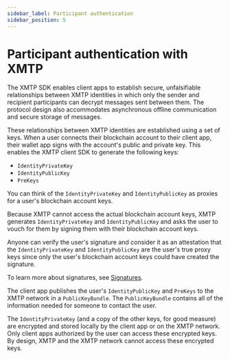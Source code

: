 ```yaml
---
sidebar_label: Participant authentication
sidebar_position: 5
---
```


# Participant authentication with XMTP

The XMTP SDK enables client apps to establish secure, unfalsifiable relationships between XMTP identities in which only the sender and recipient participants can decrypt messages sent between them. The protocol design also accommodates asynchronous offline communication and secure storage of messages.

These relationships between XMTP identities are established using a set of keys. When a user connects their blockchain account to their client app, their wallet app signs with the account's public and private key. This enables the XMTP client SDK to generate the following keys:

* `IdentityPrivateKey`
* `IdentityPublicKey`
* `PreKeys`

You can think of the `IdentityPrivateKey` and `IdentityPublicKey` as proxies for a user's blockchain account keys.

Because XMTP cannot access the actual blockchain account keys, XMTP generates `IdentityPrivateKey` and `IdentityPublicKey` and asks the user to vouch for them by signing them with their blockchain account keys.

Anyone can verify the user's signature and consider it as an attestation that the `IdentityPrivateKey` and `IdentityPublicKey` are the user's true proxy keys since only the user's blockchain account keys could have created the signature.

To learn more about signatures, see [Signatures](signatures).

The client app publishes the user's `IdentityPublicKey` and `PreKeys` to the XMTP network in a `PublicKeyBundle`. The `PublicKeyBundle` contains all of the information needed for someone to contact the user.

The `IdentityPrivateKey` (and a copy of the other keys, for good measure) are encrypted and stored locally by the client app or on the XMTP network. Only client apps authorized by the user can access these encrypted keys. By design, XMTP and the XMTP network cannot access these encrypted keys.

<!--To learn more about keys, see Keys in The XMTP Protocol specifications.-->
